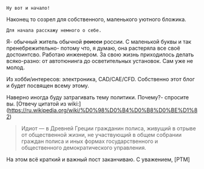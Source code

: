 <!--
.. title: Добро пожаловать
.. slug: welcome_rus
.. date: 2016-08-29 15:29:40 UTC
.. tags: welcome
.. category: welcome
.. link: 
.. description: 
.. type: text
-->

    Ну вот и начало!
Наконец то созрел для собственного, маленького уютного бложика.

    Для начала расскажу немного о себе.
Я- обычный житель обычной ~~роисси~~ россии. С маленькой буквы и так 
пренебрежительно- потому что, я думаю, она растеряла все своё достоинтсво.
Работаю инженером. За свою жизнь приходилось делать всяко-разно:
от автотюнинга до осветительных установок. Сам уже не молод.

Из хобби/интересов: электроника, CAD/CAE/CFD.
Собственно этот блог и будет посвящен всему этому.

Наверно иногда буду затрагивать тему политики.
Почему?- спросите вы. [Отвечу цитатой из wiki:]
(https://ru.wikipedia.org/wiki/%D0%98%D0%B4%D0%B8%D0%BE%D1%82)
> Идиот — в Древней Греции гражданин полиса, живущий в отрыве от общественной жизни,
> не участвующий в общем собрании граждан полиса и иных формах государственного и
> общественного демократического управления.

На этом всё краткий  и важный пост заканчиваю.
С уважением, [PTM]
